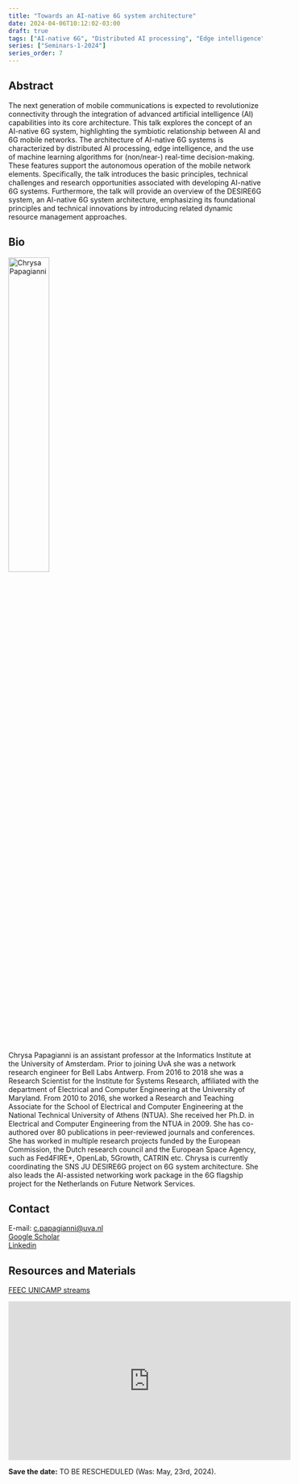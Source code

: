 ```yaml
---
title: "Towards an AI-native 6G system architecture"
date: 2024-04-06T10:12:02-03:00
draft: true
tags: ["AI-native 6G", "Distributed AI processing", "Edge intelligence"]
series: ["Seminars-1-2024"]
series_order: 7
---
```


## Abstract
The next generation of mobile communications is expected to revolutionize connectivity through the integration of advanced artificial intelligence (AI) capabilities into its core architecture. This talk explores the concept of an AI-native 6G system, highlighting the symbiotic relationship between AI and 6G mobile networks. The architecture of AI-native 6G systems is characterized by distributed AI processing, edge intelligence, and the use of machine learning algorithms for (non/near-) real-time decision-making. These features support the autonomous operation of the mobile network elements. Specifically, the talk introduces the basic principles, technical challenges and research opportunities associated with developing AI-native 6G systems.  Furthermore, the talk will provide an overview of the DESIRE6G system, an AI-native 6G system architecture, emphasizing its foundational principles and technical innovations by introducing related dynamic resource management approaches.


## Bio

<img alt="Chrysa Papagianni" src="/seminars/seminars-1-2024/7/chrysa.png" style="width: 40%; height: 160x;">

Chrysa Papagianni is an assistant professor at the Informatics Institute at the University of Amsterdam. Prior to joining UvA she was a network research engineer for Bell Labs Antwerp. From 2016 to 2018 she was a Research Scientist for the Institute for Systems Research, affiliated with the department of Electrical and Computer Engineering at the University of Maryland. From 2010 to 2016, she worked a Research and Teaching Associate for the School of Electrical and Computer Engineering at the National Technical University of Athens (NTUA). She received her Ph.D. in Electrical and Computer Engineering from the NTUA in 2009. She has co-authored over 80 publications in peer-reviewed journals and conferences. She has worked in multiple research projects funded by the European Commission, the Dutch research council and the European Space Agency, such as Fed4FIRE+, OpenLab, 5Growth, CATRIN etc. Chrysa is currently coordinating the SNS JU DESIRE6G project on 6G system architecture. She also leads the AI-assisted networking work package in the 6G flagship project for the Netherlands on Future Network Services.


## Contact
E-mail: c.papagianni@uva.nl \
[Google Scholar](https://scholar.google.com/citations?hl=pt-BR&user=-UVReIYAAAAJ) \
[Linkedin](https://www.linkedin.com/in/chrysa-papagianni-85ba5410/)



## Resources and Materials

[FEEC UNICAMP streams](https://www.youtube.com/@feec-unicamp/streams)

<iframe width="560" height="315" src="https://www.youtube.com/embed/@feec-unicamp/streams" title="YouTube video player" frameborder="0" allow="accelerometer; autoplay; clipboard-write; encrypted-media; gyroscope; picture-in-picture; web-share" allowfullscreen></iframe>

**Save the date:** TO BE RESCHEDULED (Was: May, 23rd, 2024).
